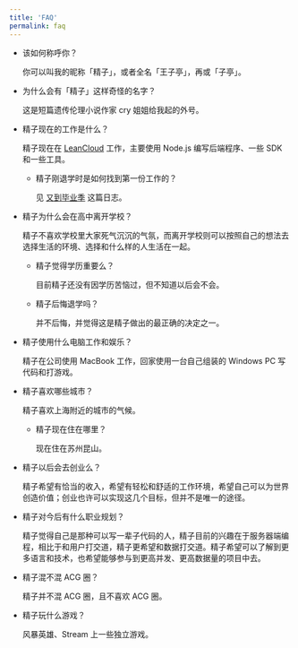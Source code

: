```yaml
---
title: 'FAQ'
permalink: faq
---
```


* 该如何称呼你？

    你可以叫我的昵称「精子」，或者全名「王子亭」，再或「子亭」。

* 为什么会有「精子」这样奇怪的名字？

    这是短篇遗传伦理小说作家 cry 姐姐给我起的外号。

* 精子现在的工作是什么？

    精子现在在 [LeanCloud](https://leancloud.cn) 工作，主要使用 Node.js 编写后端程序、一些 SDK 和一些工具。

    * 精子刚退学时是如何找到第一份工作的？

        见 [又到毕业季](https://jysperm.me/2013/08/1204) 这篇日志。

* 精子为什么会在高中离开学校？

    精子不喜欢学校里大家死气沉沉的气氛，而离开学校则可以按照自己的想法去选择生活的环境、选择和什么样的人生活在一起。

    * 精子觉得学历重要么？

        目前精子还没有因学历苦恼过，但不知道以后会不会。

    * 精子后悔退学吗？

        并不后悔，并觉得这是精子做出的最正确的决定之一。

* 精子使用什么电脑工作和娱乐？

    精子在公司使用 MacBook 工作，回家使用一台自己组装的 Windows PC 写代码和打游戏。

* 精子喜欢哪些城市？

    精子喜欢上海附近的城市的气候。

    * 精子现在住在哪里？

        现在住在苏州昆山。

* 精子以后会去创业么？

    精子希望有恰当的收入，希望有轻松和舒适的工作环境，希望自己可以为世界创造价值；创业也许可以实现这几个目标，但并不是唯一的途径。

* 精子对今后有什么职业规划？

    精子觉得自己是那种可以写一辈子代码的人，精子目前的兴趣在于服务器端编程，相比于和用户打交道，精子更希望和数据打交道。精子希望可以了解到更多语言和技术，也希望能够参与到更高并发、更高数据量的项目中去。

* 精子混不混 ACG 圈？

    精子并不混 ACG 圈，且不喜欢 ACG 圈。

* 精子玩什么游戏？

    风暴英雄、Stream 上一些独立游戏。
